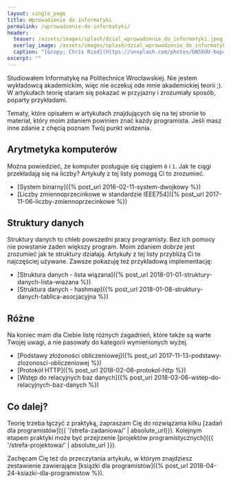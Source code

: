 ```yaml
---
layout: single_page
title: Wprowadzenie do informatyki
permalink: /wprowadzenie-do-informatyki/
header:
  teaser: /assets/images/splash/dzial_wprowadzenie_do_informatyki.jpeg
  overlay_image: /assets/images/splash/dzial_wprowadzenie_do_informatyki.jpeg
  caption: "[&copy; Chris Ried](https://unsplash.com/photos/bN5XdU-bap4)"
excerpt: ""
---
```


Studiowałem Informatykę na Politechnice Wrocławskiej. Nie jestem wykładowcą akademickim, więc nie oczekuj ode mnie akademickiej teorii ;). W artykułach teorię staram się pokazać w przyjazny i zrozumiały sposób, poparty przykładami. 

Tematy, które opisałem w artykułach znajdujących się na tej stronie to materiał, który moim zdaniem powinien znać każdy programista. Jeśli masz inne zdanie z chęcią poznam Twój punkt widzenia.

## Arytmetyka komputerów

Można powiedzieć, że komputer posługuje się ciągiem `0` i `1`. Jak te ciągi przekładają się na liczby? Artykuły z tej listy pomogą Ci to zrozumieć.

* [System binarny]({% post_url 2016-02-11-system-dwojkowy %})
* [Liczby zmiennoprzecinkowe w standardzie IEEE754]({% post_url 2017-11-06-liczby-zmiennoprzecinkowe %})

## Struktury danych

Struktury danych to chleb powszedni pracy programisty. Bez ich pomocy nie powstanie żaden większy program. Moim zdaniem dobrze jest zrozumieć jak te struktury działają. Artykuły z tej listy przybliżą Ci te najczęściej używane. Zawsze pokazuję też przykładową implementację:

* [Struktura danych - lista wiązana]({% post_url 2018-01-01-struktury-danych-lista-wiazana %})
* [Struktura danych - hashmap]({% post_url 2018-01-08-struktury-danych-tablica-asocjacyjna %})

## Różne

Na koniec mam dla Ciebie listę różnych zagadnień, które także są warte Twojej uwagi, a nie pasowały do kategorii wymienionych wyżej.

* [Podstawy złożoności obliczeniowej]({% post_url 2017-11-13-podstawy-zlozonosci-obliczeniowej %})
* [Protokół HTTP]({% post_url 2018-02-08-protokol-http %})
* [Wstęp do relacyjnych baz danych]({% post_url 2018-03-06-wstep-do-relacyjnych-baz-danych %})

## Co dalej?

Teorię trzeba łączyć z praktyką, zapraszam Cię do rozwiązania kilku [zadań dla programistów]({{ '/strefa-zadaniowa/' | absolute_url}}). Kolejnym etapem praktyki może być przejrzenie [projektów programistycznych]({{ '/strefa-projektowa/' | absolute_url }}).

Zachęcam Cię też do przeczytania artykułu, w którym znajdziesz zestawienie zawierające [książki dla programistów]({% post_url 2018-04-24-ksiazki-dla-programistow %}).
